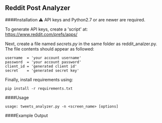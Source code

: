 ## Reddit Post Analyzer 

####Installation
⚠ API keys and Python2.7 or are newer are required.

To generate API keys, create a 'script' at: https://www.reddit.com/prefs/apps/

Next, create a file named _secrets.py_ in the same folder as reddit_analzer.py.  The file contents should appear as followed:
```
username  = 'your account username'
password  = 'your account password'
client_id = 'generated client id'
secret    = 'generated secret key'
```

Finally, install requirements using:
```
pip install -r requirements.txt
```

####Usage
```
usage: tweets_analyzer.py -n <screen_name> [options]
```

####Example Output